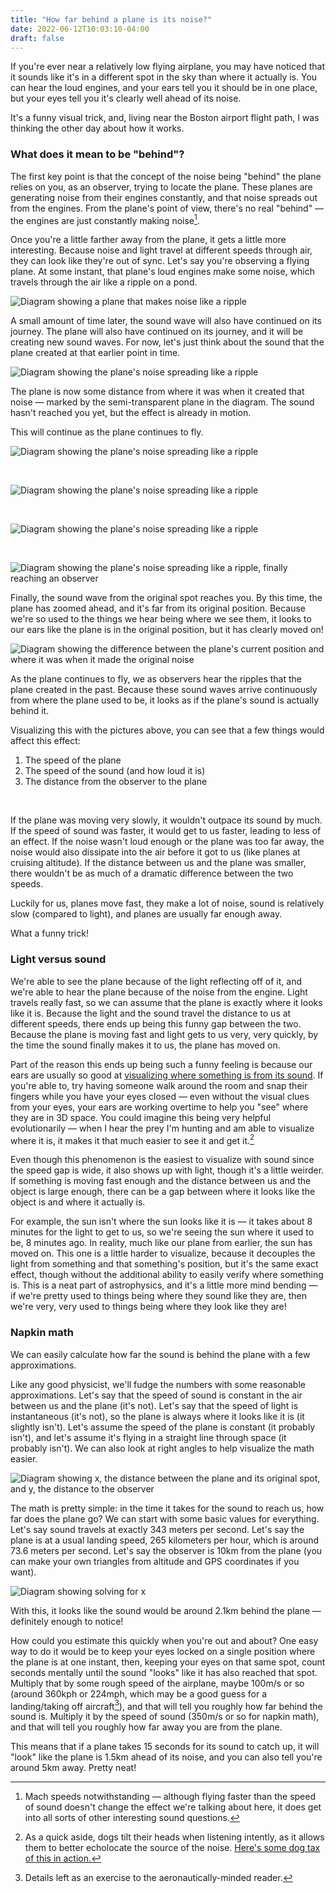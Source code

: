 ```yaml
---
title: "How far behind a plane is its noise?"
date: 2022-06-12T10:03:10-04:00
draft: false
---
```


If you're ever near a relatively low flying airplane, you may have noticed that
it sounds like it's in a different spot in the sky than where it actually is.
You can hear the loud engines, and your ears tell you it should be in one place,
but your eyes tell you it's clearly well ahead of its noise.

It's a funny visual trick, and, living near the Boston airport flight path, I
was thinking the other day about how it works.


### What does it mean to be "behind"?

The first key point is that the concept of the noise being "behind" the plane
relies on you, as an observer, trying to locate the plane. These planes are
generating noise from their engines constantly, and that noise spreads out from
the engines. From the plane's point of view, there's no real "behind" — the
engines are just constantly making noise[^1].

Once you're a little farther away from the plane, it gets a little more
interesting. Because noise and light travel at different speeds through air,
they can look like they're out of sync. Let's say you're observing a flying
plane. At some instant, that plane's loud engines make some noise, which travels
through the air like a ripple on a pond.

![Diagram showing a plane that makes noise like a ripple](diagram-1.png)

A small amount of time later, the sound wave will also have continued on its
journey. The plane will also have continued on its journey, and it will be
creating new sound waves. For now, let's just think about the sound that the
plane created at that earlier point in time.

![Diagram showing the plane's noise spreading like a ripple](diagram-2.png)

The plane is now some distance from where it was when it created that noise —
marked by the semi-transparent plane in the diagram. The sound hasn't reached
you yet, but the effect is already in motion.

This will continue as the plane continues to fly.

![Diagram showing the plane's noise spreading like a ripple](diagram-3.png)

<br>

![Diagram showing the plane's noise spreading like a ripple](diagram-4.png)

<br>

![Diagram showing the plane's noise spreading like a ripple](diagram-5.png)

<br>

![Diagram showing the plane's noise spreading like a ripple, finally reaching an observer](diagram-6.png)


Finally, the sound wave from the original spot reaches you. By this time, the
plane has zoomed ahead, and it's far from its original position. Because we're
so used to the things we hear being where we see them, it looks to our ears like
the plane is in the original position, but it has clearly moved on!

![Diagram showing the difference between the plane's current position and where it was when it made the original noise](diagram-7.png)


As the plane continues to fly, we as observers hear the ripples that the plane
created in the past. Because these sound waves arrive continuously from where
the plane used to be, it looks as if the plane's sound is actually behind it.

Visualizing this with the pictures above, you can see that a few things would affect this effect:

1. The speed of the plane
2. The speed of the sound (and how loud it is)
3. The distance from the observer to the plane

<br>

If the plane was moving very slowly, it wouldn't outpace its sound by much. If
the speed of sound was faster, it would get to us faster, leading to less of an
effect. If the noise wasn't loud enough or the plane was too far away, the noise
would also dissipate into the air before it got to us (like planes at cruising
altitude). If the distance between us and the plane was smaller, there wouldn't
be as much of a dramatic difference between the two speeds.

Luckily for us, planes move fast, they make a lot of noise, sound is relatively
slow (compared to light), and planes are usually far enough away.

What a funny trick!

### Light versus sound

We're able to see the plane because of the light reflecting off of it, and we're
able to hear the plane because of the noise from the engine.  Light travels
really fast, so we can assume that the plane is exactly where it looks like it
is. Because the light and the sound travel the distance to us at different
speeds, there ends up being this funny gap between the two. Because the plane is
moving fast and light gets to us very, very quickly, by the time the sound
finally makes it to us, the plane has moved on.

Part of the reason this ends up being such a funny feeling is
because our ears are usually so good at
[visualizing where something is from its sound](https://en.wikipedia.org/wiki/Human_echolocation). If you're able to, try having someone walk around the room and snap their
fingers while you have your eyes closed — even without the visual clues from
your eyes, your ears are working overtime to help you "see" where they are in 3D
space. You could imagine this being very helpful evolutionarily — when I hear
the prey I'm hunting and am able to visualize where it is, it makes it that much
easier to see it and get it.[^2]

Even though this phenomenon is the easiest to visualize with sound since the
speed gap is wide, it also shows up with light, though it's a little weirder. If
something is moving fast enough and the distance between us and the object is
large enough, there can be a gap between where it looks like the object is and
where it actually is.

For example, the sun isn't where the sun looks like it is — it takes about 8
minutes for the light to get to us, so we're seeing the sun where it used to be,
8 minutes ago. In reality, much like our plane from earlier, the sun has moved
on. This one is a little harder to visualize, because it decouples the light
from something and that something's position, but it's the same exact effect,
though without the additional ability to easily verify where something is. This
is a neat part of astrophysics, and it's a little more mind bending — if we're
pretty used to things being where they sound like they are, then we're very,
very used to things being where they look like they are!

### Napkin math

We can easily calculate how far the sound is behind the plane with a few
approximations.

Like any good physicist, we'll fudge the numbers with some reasonable
approximations. Let's say that the speed of sound is constant in the air between
us and the plane (it's not). Let's say that the speed of light is instantaneous
(it's not), so the plane is always where it looks like it is (it slightly
isn't). Let's assume the speed of the plane is constant (it probably isn't), and
let's assume it's flying in a straight line through space (it probably isn't).
We can also look at right angles to help visualize the math easier.

![Diagram showing x, the distance between the plane and its original spot, and y, the distance to the observer](napkin-math-1.png)

The math is pretty simple: in the time it takes for the sound to reach us, how
far does the plane go? We can start with some basic values for everything. Let's
say sound travels at exactly 343 meters per second. Let's say the plane is at a
usual landing speed, 265 kilometers per hour, which is around 73.6 meters per
second. Let's say the observer is 10km from the plane (you can make your own
triangles from altitude and GPS coordinates if you want).

![Diagram showing solving for x](napkin-math-2.png)

With this, it looks like the sound would be around 2.1km behind the plane —
definitely enough to notice!

How could you estimate this quickly when you're out and about? One easy way to
do it would be to keep your eyes locked on a single position where the plane is
at one instant, then, keeping your eyes on that same spot, count seconds
mentally until the sound "looks" like it has also reached that spot. Multiply
that by some rough speed of the airplane, maybe 100m/s or so (around 360kph or
224mph, which may be a good guess for a landing/taking off aircraft[^3]), and
that will tell you roughly how far behind the sound is. Multiply it by the speed
of sound (350m/s or so for napkin math), and that will tell you roughly how far
away you are from the plane.

This means that if a plane takes 15 seconds for its sound to catch up, it will
"look" like the plane is 1.5km ahead of its noise, and you can also tell you're
around 5km away. Pretty neat!


[^1]: Mach speeds notwithstanding — although flying faster than the speed of
    sound doesn't change the effect we're talking about here, it does get into
    all sorts of other interesting sound questions.

[^2]: As a quick aside, dogs tilt their heads when listening intently, as it
      allows them to better echolocate the source of the noise.
      [Here's some dog tax of this in action.](karl-head-tilt.jpeg)

[^3]: Details left as an exercise to the aeronautically-minded reader.